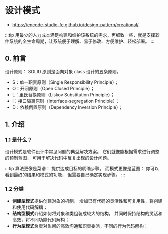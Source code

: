 # 设计模式

- <https://encode-studio-fe.github.io/design-pattern/creational/>

:::tip
用最少的人力成本满足构建和维护该系统的需求，再细致一些，就是支撑软件系统的全生命周期，让系统便于理解、易于修改、方便维护、轻松部署。
:::

## 0. 前言

设计原则： SOLID 原则是面向对象 class 设计的五条原则。

- S：单一职责原则（Single Responsibility Principle）；
- O：开闭原则（Open Closed Principie）；
- L：里氏替换原则（Liskov Substitution Principle）；
- I：接口隔离原则（Interface-segregation Principle）；
- D：依赖倒置原则（Dependency Inversion Principle）；

## 1. 介绍

### 1.1 是什么？

设计模式是软件设计中常见问题的典型解决方案。 它们就像能根据需求进行调整的预制蓝图， 可用于解决代码中反复出现的设计问题。

:::tip
算法更像是菜谱： 提供达成目标的明确步骤。 而模式更像是蓝图： 你可以看到最终的结果和模式的功能， 但需要自己确定实现步骤。
:::

### 1.2 分类

- **创建型模式**提供创建对象的机制， 增加已有代码的灵活性和可复用性，将创建和使用代码解耦；
- **结构型模式**介绍如何将对象和类组装成较大的结构， 并同时保持结构的灵活和高效，将不同功能代码解构；
- **行为型模式**负责对象间的高效沟通和职责委派，不同的行为代码解构；
